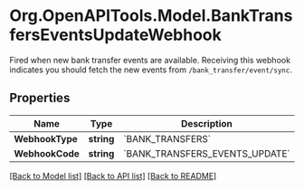 # Org.OpenAPITools.Model.BankTransfersEventsUpdateWebhook
Fired when new bank transfer events are available. Receiving this webhook indicates you should fetch the new events from `/bank_transfer/event/sync`.

## Properties

Name | Type | Description | Notes
------------ | ------------- | ------------- | -------------
**WebhookType** | **string** | &#x60;BANK_TRANSFERS&#x60; | 
**WebhookCode** | **string** | &#x60;BANK_TRANSFERS_EVENTS_UPDATE&#x60; | 

[[Back to Model list]](../README.md#documentation-for-models) [[Back to API list]](../README.md#documentation-for-api-endpoints) [[Back to README]](../README.md)

